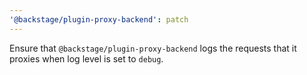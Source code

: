 ```yaml
---
'@backstage/plugin-proxy-backend': patch
---
```


Ensure that `@backstage/plugin-proxy-backend` logs the requests that it proxies when log level is set to `debug`.
